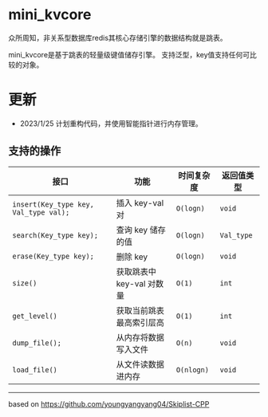 # mini_kvcore

众所周知，非关系型数据库redis其核心存储引擎的数据结构就是跳表。

mini_kvcore是基于跳表的轻量级键值储存引擎。
支持泛型，key值支持任何可比较的对象。


# 更新

* 2023/1/25 计划重构代码，并使用智能指针进行内存管理。

## 支持的操作


| 接口 | 功能 | 时间复杂度   | 返回值类型          |
|---|---|---------|----------------|
| ```insert(Key_type key, Val_type val);```  | 插入 key-val 对  | ```O(logn)``` | ```void```     |
|  ```search(Key_type key);``` | 查询 key 储存的值  | ```O(logn)```        | ```Val_type``` |
| ```erase(Key_type key);``` | 删除 key | ```O(logn)```   | ```void```              |
| ```size()``` | 获取跳表中 key-val 对数量 |  ```O(1)```       | ```int```          |
| ```get_level()``` | 获取当前跳表最高索引层高 | ```O(1)```       | ```int```              |
| ```dump_file();``` | 从内存将数据写入文件 | ```O(n)```       | ```void```              |
| ```load_file()``` | 从文件读数据进内存 | ```O(nlogn)```       | ```void```              |

----------

based on https://github.com/youngyangyang04/Skiplist-CPP
